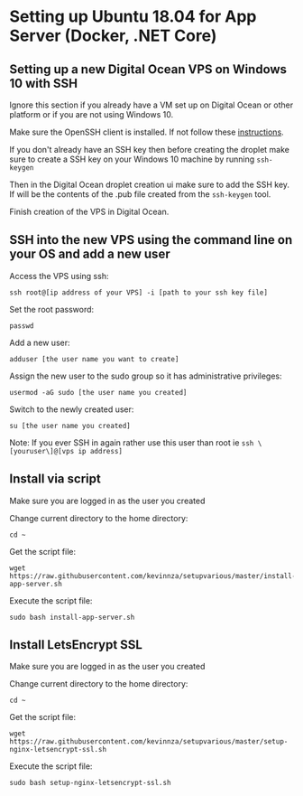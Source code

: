 # Setting up Ubuntu 18.04 for App Server (Docker, .NET Core)

## Setting up a new Digital Ocean VPS on Windows 10 with SSH
Ignore this section if you already have a VM set up on Digital Ocean or other platform or if you are not using Windows 10.

Make sure the OpenSSH client is installed. If not follow these [instructions](https://pureinfotech.com/install-openssh-client-windows-10/).

If you don't already have an SSH key then before creating the droplet make sure to create a SSH key on your Windows 10 machine by running `ssh-keygen` 

Then in the Digital Ocean droplet creation ui make sure to add the SSH key.
If will be the contents of the .pub file created from the `ssh-keygen` tool. 

Finish creation of the VPS in Digital Ocean.

## SSH into the new VPS using the command line on your OS and add a new user

Access the VPS using ssh:
````
ssh root@[ip address of your VPS] -i [path to your ssh key file]
````

Set the root password:
````
passwd
````

Add a new user:

````
adduser [the user name you want to create]
````

Assign the new user to the sudo group so it has administrative privileges:
````
usermod -aG sudo [the user name you created]
````

Switch to the newly created user:
````
su [the user name you created]
````

Note: If you ever SSH in again rather use this user than root ie `ssh \[youruser\]@[vps ip address]`

## Install via script
Make sure you are logged in as the user you created 

Change current directory to the home directory:
````
cd ~
````

Get the script file:
````
wget https://raw.githubusercontent.com/kevinnza/setupvarious/master/install-app-server.sh
````

Execute the script file:
````
sudo bash install-app-server.sh
````

## Install LetsEncrypt SSL

Make sure you are logged in as the user you created 

Change current directory to the home directory:
````
cd ~
````

Get the script file:
````
wget https://raw.githubusercontent.com/kevinnza/setupvarious/master/setup-nginx-letsencrypt-ssl.sh
````

Execute the script file:
````
sudo bash setup-nginx-letsencrypt-ssl.sh
````

